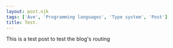 ```yaml
---
layout: post.njk
tags: ['Ave', 'Programming languages', 'Type system', 'Post']
title: Test. 
---
```


This is a test post to test the blog's routing